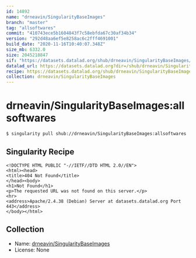 ```yaml
---
id: 14892
name: "drneavin/SingularityBaseImages"
branch: "master"
tag: "allsoftwares"
commit: "410743ece5b1604843f7c58ebfda67c30af34b34"
version: "292d48aa6ef5e8258ac6c2fff4691001"
build_date: "2020-11-16T10:40:07.348Z"
size_mb: 6332.0
size: 2045218847
sif: "https://datasets.datalad.org/shub/drneavin/SingularityBaseImages/allsoftwares/2020-11-16-410743ec-292d48aa/292d48aa6ef5e8258ac6c2fff4691001.sif"
datalad_url: https://datasets.datalad.org?dir=/shub/drneavin/SingularityBaseImages/allsoftwares/2020-11-16-410743ec-292d48aa/
recipe: https://datasets.datalad.org/shub/drneavin/SingularityBaseImages/allsoftwares/2020-11-16-410743ec-292d48aa/Singularity
collection: drneavin/SingularityBaseImages
---
```


# drneavin/SingularityBaseImages:allsoftwares

```bash
$ singularity pull shub://drneavin/SingularityBaseImages:allsoftwares
```

## Singularity Recipe

```singularity
<!DOCTYPE HTML PUBLIC "-//IETF//DTD HTML 2.0//EN">
<html><head>
<title>404 Not Found</title>
</head><body>
<h1>Not Found</h1>
<p>The requested URL was not found on this server.</p>
<hr>
<address>Apache/2.4.38 (Debian) Server at datasets.datalad.org Port 443</address>
</body></html>
```

## Collection

 - Name: [drneavin/SingularityBaseImages](https://github.com/drneavin/SingularityBaseImages)
 - License: None


